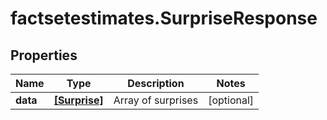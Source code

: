 # factsetestimates.SurpriseResponse

## Properties

Name | Type | Description | Notes
------------ | ------------- | ------------- | -------------
**data** | [**[Surprise]**](Surprise.md) | Array of surprises | [optional] 


